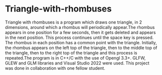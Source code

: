 # Triangle-with-rhombuses
Τriangle with rhombuses is a program which draws one triangle, in 2 dimensions,
around which a rhombus will periodically appear.The rhombus appears in
one position for a few seconds, then it gets deleted and appears in the next position.
This process continues until the space key is pressed. The rhombus in each
position has a common point with the triangle. Initially, the rhombus appears on the left
top of the triangle, then to the middle top of the triangle, then to the right top
of the triangle and this process is repeated.The program is in C++/C with the use of Opengl 3.3+.
GLFW, GLEW and GLM libraries and Visual Studio 2022 were used.
This project was done in collaboration with one fellow student.
